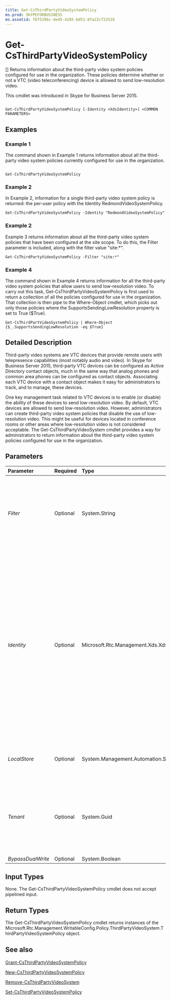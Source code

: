 ```yaml
---
title: Get-CsThirdPartyVideoSystemPolicy
ms.prod: SKYPEFORBUSINESS
ms.assetid: f6f539bc-de45-4285-bd51-8fa22cf22518
---
```



# Get-CsThirdPartyVideoSystemPolicy
[]
Returns information about the third-party video system policies configured for use in the organization. These policies determine whether or not a VTC (video teleconferencing) device is allowed to send low-resolution video.
  
    
    

This cmdlet was introduced in Skype for Business Server 2015.
```

Get-CsThirdPartyVideoSystemPolicy [-Identity <XdsIdentity>] <COMMON PARAMETERS>

```


## Examples
<a name="Examples"> </a>


### Example 1

The command shown in Example 1 returns information about all the third-party video system policies currently configured for use in the organization.
  
    
    

```

Get-CsThirdPartyVideoSystemPolicy
```


### Example 2

In Example 2, information for a single third-party video system policy is returned: the per-user policy with the Identity RedmondVideoSystemPolicy.
  
    
    

```
Get-CsThirdPartyVideoSystemPolicy -Identity "RedmondVideoSystemPolicy"
```


### Example 2

Example 3 returns information about all the third-party video system policies that have been configured at the site scope. To do this, the Filter parameter is included, along with the filter value "site:*".
  
    
    

```
Get-CsThirdPartyVideoSystemPolicy -Filter "site:*"
```


### Example 4

The command shown in Example 4 returns information for all the third-party video system policies that allow users to send low-resolution video. To carry out this task, Get-CsThirdPartyVideoSystemPolicy is first used to return a collection of all the policies configured for use in the organization. That collection is then pipe to the Where-Object cmdlet, which picks out only those policies where the SupportsSendingLowResolution property is set to True ($True).
  
    
    

```
Get-CsThirdPartVideoSystemPolicy | Where-Object {$_.SupportsSendingLowResolution -eq $True}
```


## Detailed Description
<a name="DetailedDescription"> </a>

Third-party video systems are VTC devices that provide remote users with telepresence capabilities (most notably audio and video). In Skype for Business Server 2015, third-party VTC devices can be configured as Active Directory contact objects, much in the same way that analog phones and common area phones can be configured as contact objects. Associating each VTC device with a contact object makes it easy for administrators to track, and to manage, these devices.
  
    
    
One key management task related to VTC devices is to enable (or disable) the ability of these devices to send low-resolution video. By default, VTC devices are allowed to send low-resolution video. However, administrators can create third-party video system policies that disable the use of low-resolution video. This might be useful for devices located in conference rooms or other areas where low-resolution video is not considered acceptable. The Get-CsThirdPartyVideoSystem cmdlet provides a way for administrators to return information about the third-party video system policies configured for use in the organization.
  
    
    

## Parameters
<a name="DetailedDescription"> </a>



|**Parameter**|**Required**|**Type**|**Description**|
|:-----|:-----|:-----|:-----|
| _Filter_ <br/> |Optional  <br/> |System.String  <br/> |Enables you to do a wildcard search for third-party video system policies. For example, to find all the policies configured at the site scope, use this syntax:  <br/>  `-Filter "site:*"` <br/> To find all the per-user policies, use this syntax:  <br/>  `-Filter "tag:*"` <br/> Note that you can only filter on the Identity property.  <br/> |
| _Identity_ <br/> |Optional  <br/> |Microsoft.Rtc.Management.Xds.XdsIdentity  <br/> |Unique identity assigned to the policy when it was created. Third-party video system policies can be assigned at the global, site, or per-user scope. To refer to the global instance, use this syntax:  <br/>  `-Identity "global"` <br/> To refer to a policy at the site scope, use syntax similar to this:  <br/>  `-Identity "site:Redmond"` <br/> To refer to a policy at the per-user scope, use syntax similar to the following:  <br/>  `-Identity "RedmondVideoSystemPolicy"` <br/> Wildcard characters such as the asterisk (*) cannot be used with the Identity parameter. To do a wildcard search for policies, use the Filter parameter instead. If neither the Identity nor the Filter parameter is specified the Get-CsThirdPartyVideoSystemPolicy cmdlet returns information about all the video system policies configured for use in your organization.  <br/> |
| _LocalStore_ <br/> |Optional  <br/> |System.Management.Automation.SwitchParameter  <br/> |Retrieves the third-party video system policy data from the local replica of the Central Management store rather than from the Central Management store itself.  <br/> |
| _Tenant_ <br/> |Optional  <br/> |System.Guid  <br/> |Globally unique identifier (GUID) of the Skype for Business Online tenant account for which the third-party video system policies are being returned. For example:  <br/>  `-Tenant "38aad667-af54-4397-aaa7-e94c79ec2308"` <br/> You can return the tenant ID for each of your tenants by running this command:  <br/>  `Get-CsTenant | Select-Object DisplayName, TenantID` <br/> |
| _BypassDualWrite_ <br/> |Optional  <br/> |System.Boolean  <br/> |PARAMVALUE: $true | $false  <br/> |
   

## Input Types
<a name="InputTypes"> </a>

None. The Get-CsThirdPartyVideoSystemPolicy cmdlet does not accept pipelined input.
  
    
    

## Return Types
<a name="ReturnTypes"> </a>

The Get-CsThirdPartyVideoSystemPolicy cmdlet returns instances of the Microsoft.Rtc.Management.WritableConfig.Policy.ThirdPartyVideoSystem.ThirdPartyVideoSystemPolicy object.
  
    
    

## See also
<a name="ReturnTypes"> </a>


#### 


  
    
    
 [Grant-CsThirdPartyVideoSystemPolicy](grant-csthirdpartyvideosystempolicy.md)
  
    
    
 [New-CsThirdPartyVideoSystemPolicy](new-csthirdpartyvideosystempolicy.md)
  
    
    
 [Remove-CsThirdPartyVideoSystem](remove-csthirdpartyvideosystem.md)
  
    
    
 [Set-CsThirdPartyVideoSystemPolicy](set-csthirdpartyvideosystempolicy.md)
